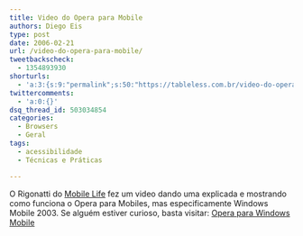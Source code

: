 ```yaml
---
title: Video do Opera para Mobile
authors: Diego Eis
type: post
date: 2006-02-21
url: /video-do-opera-para-mobile/
tweetbackscheck:
  - 1354893930
shorturls:
  - 'a:3:{s:9:"permalink";s:50:"https://tableless.com.br/video-do-opera-para-mobile";s:7:"tinyurl";s:26:"https://tinyurl.com/3pszx9q";s:4:"isgd";s:19:"https://is.gd/GmFYvx";}'
twittercomments:
  - 'a:0:{}'
dsq_thread_id: 503034854
categories:
  - Browsers
  - Geral
tags:
  - acessibilidade
  - Técnicas e Práticas

---
```

O Rigonatti do [Mobile Life][1] fez um video dando uma explicada e mostrando como funciona o Opera para Mobiles, mas especificamente Windows Mobile 2003. Se alguém estiver curioso, basta visitar: [Opera para Windows Mobile][2]

 [1]: https://mobilelife.com.br
 [2]: https://www.mobilelife.com.br/2006/02/21/opera-para-windows-mobile-video-preview